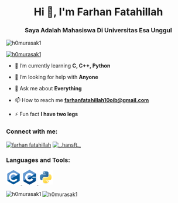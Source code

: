 <h1 align="center">Hi 👋, I'm Farhan Fatahillah</h1>
<h3 align="center">Saya Adalah Mahasiswa Di Universitas Esa Unggul</h3>

<p align="left"> <img src="https://komarev.com/ghpvc/?username=h0murasak1&label=Profile%20views&color=0e75b6&style=flat" alt="h0murasak1" /> </p>

<p align="left"> <a href="https://github.com/ryo-ma/github-profile-trophy"><img src="https://github-profile-trophy.vercel.app/?username=h0murasak1" alt="h0murasak1" /></a> </p>

- 🌱 I’m currently learning **C, C++, Python**

- 🤝 I’m looking for help with **Anyone**

- 💬 Ask me about **Everything**

- 📫 How to reach me **farhanfatahillah10oib@gmail.com**

- ⚡ Fun fact **I have two legs**

<h3 align="left">Connect with me:</h3>
<p align="left">
<a href="https://fb.com/farhan fatahillah" target="blank"><img align="center" src="https://raw.githubusercontent.com/rahuldkjain/github-profile-readme-generator/master/src/images/icons/Social/facebook.svg" alt="farhan fatahillah" height="30" width="40" /></a>
<a href="https://instagram.com/_.hansft._" target="blank"><img align="center" src="https://raw.githubusercontent.com/rahuldkjain/github-profile-readme-generator/master/src/images/icons/Social/instagram.svg" alt="_.hansft._" height="30" width="40" /></a>
</p>

<h3 align="left">Languages and Tools:</h3>
<p align="left"> <a href="https://www.cprogramming.com/" target="_blank" rel="noreferrer"> <img src="https://raw.githubusercontent.com/devicons/devicon/master/icons/c/c-original.svg" alt="c" width="40" height="40"/> </a> <a href="https://www.w3schools.com/cpp/" target="_blank" rel="noreferrer"> <img src="https://raw.githubusercontent.com/devicons/devicon/master/icons/cplusplus/cplusplus-original.svg" alt="cplusplus" width="40" height="40"/> </a> <a href="https://www.python.org" target="_blank" rel="noreferrer"> <img src="https://raw.githubusercontent.com/devicons/devicon/master/icons/python/python-original.svg" alt="python" width="40" height="40"/> </a> </p>

<p><img align="left" src="https://github-readme-stats.vercel.app/api/top-langs?username=h0murasak1&show_icons=true&locale=en&layout=compact" alt="h0murasak1" /></p>

<p>&nbsp;<img align="center" src="https://github-readme-stats.vercel.app/api?username=h0murasak1&show_icons=true&locale=en" alt="h0murasak1" /></p>
